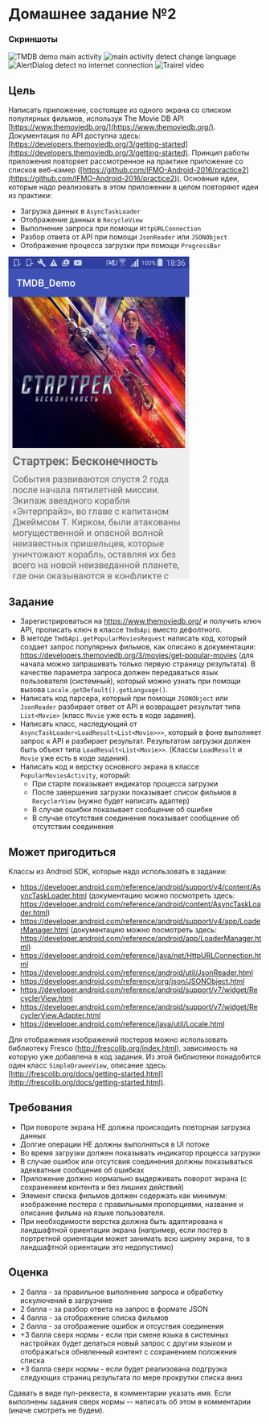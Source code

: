 # Домашнее задание №2

### Скриншоты
<img alt="TMDB demo main activity" src="https://pp.vk.me/c636919/v636919212/348d3/PgH45aWK2FE.jpg" height="178px">
<img alt="main activity detect change language" src="https://pp.vk.me/c636919/v636919212/348f8/x8MWTzb_byY.jpg" height="178px">
<img alt="AlertDialog detect no internet connection" src="https://pp.vk.me/c636919/v636919212/348e6/w22hL2w3oDw.jpg" width="300px" height="187px">
<img alt="Trairel video" src="https://pp.vk.me/c636919/v636919212/348dd/bz41BsQhWYU.jpg" width="300px" height="187px">

## Цель

Написать приложение, состоящее из одного экрана со списком популярных фильмов, используя The Movie DB API [https://www.themoviedb.org/](https://www.themoviedb.org/). Документация по API доступна здесь: [https://developers.themoviedb.org/3/getting-started](https://developers.themoviedb.org/3/getting-started). Принцип работы приложения повторяет рассмотренное на практике приложение со списков веб-камер ([https://github.com/IFMO-Android-2016/practice2](https://github.com/IFMO-Android-2016/practice2)). Основные идеи, которые надо реализовать в этом приложении в целом повторяют идеи из практики:

* Загрузка данных в `AsyncTaskLoader`
* Отображение данных в `RecycleView`
* Выполнение запроса при помощи `HttpURLConnection`
* Разбор ответа от API при помощи `JsonReader` или `JSONObject`
* Отображение процесса загрузки при помощи `ProgressBar`

<img src="https://github.com/IFMO-Android-2016/homework2/blob/master/demo_screenshot.png" width="360px"/>

## Задание

* Зарегистрироваться на https://www.themoviedb.org/ и получить ключ API, прописать ключ в классе `TmdbApi` вместо дефолтного.
* В методе `TmdbApi.getPopularMoviesRequest` написать код, который создает запрос популярных фильмов, как описано в документации: https://developers.themoviedb.org/3/movies/get-popular-movies (для начала можно запрашивать только первую страницу результата). В качестве параметра запроса должен передаваться язык пользователя (системный), который можно узнать при помощи вызова `Locale.getDefault().getLanguage()`.
* Написать код парсера, который при помощи `JSONObject` или `JsonReader` разбирает ответ от API и возвращает результат типа `List<Movie>` (класс `Movie` уже есть в коде задания).
* Написать класс, наследующий от `AsyncTaskLoader<LoadResult<List<Movie>>>`, который в фоне выполняет запрос к API и разбирает результат. Результатом загрузки должен быть объект типа `LoadResult<List<Movie>>`. (Классы `LoadResult` и `Movie` уже есть в коде задания).
* Написать код и верстку основного экрана в классе `PopularMoviesActivity`, который:
  * При старте показывает индикатор процесса загрузки
  * После завершения загрузки показывает список фильмов в `RecyclerView` (нужно будет написать адаптер)
  * В случае ошибки показывает сообщение об ошибке
  * В случае отсутствия соединения показывает сообщение об отсутствии соединения

## Может пригодиться

Классы из Android SDK, которые надо использовать в задании:

* https://developer.android.com/reference/android/support/v4/content/AsyncTaskLoader.html (документацию можно посмотреть здесь: https://developer.android.com/reference/android/content/AsyncTaskLoader.html)
* https://developer.android.com/reference/android/support/v4/app/LoaderManager.html (документацию можно посмотреть здесь: https://developer.android.com/reference/android/app/LoaderManager.html)
* https://developer.android.com/reference/java/net/HttpURLConnection.html
* https://developer.android.com/reference/android/util/JsonReader.html
* https://developer.android.com/reference/org/json/JSONObject.html
* https://developer.android.com/reference/android/support/v7/widget/RecyclerView.html
* https://developer.android.com/reference/android/support/v7/widget/RecyclerView.Adapter.html
* https://developer.android.com/reference/java/util/Locale.html

Для отображения изображений постеров можно использовать библиотеку Fresco (http://frescolib.org/index.html), зависимость на которую уже добавлена в код задания. Из этой библиотеки понадобится один класс `SimpleDraweeView`, описание здесь: [http://frescolib.org/docs/getting-started.html](http://frescolib.org/docs/getting-started.html). 

## Требования

* При повороте экрана НЕ должна происходить повторная загрузка данных
* Долгие операции НЕ должны выполняться в UI потоке
* Во время загрузки должен показывать индикатор процесса загрузки
* В случае ошибок или отсутсвия соединения должны показываться адекватные сообщения об ошибках
* Приложение должно нормально выдерживать поворот экрана (с сохранением контента и без лишних действий)
* Элемент списка фильмов должен содержать как минимум: изображение постера с правильными пропорциями, название и описание фильма на языке пользователя.
* При необходимости верстка должна быть адаптирована к ландшафтной ориентации экрана (например, если постер в портретной ориентации может занимать всю ширину экрана, то в ландшафтной ориентации это недопустимо)

## Оценка

* 2 балла - за правильное выполнение запроса и обработку искулючений в загрузчике
* 2 балла - за разбор ответа на запрос в формате JSON
* 4 балла - за отображение списка фильмов
* 2 балла - за отображение ошибок и отсуствия соединения
* +3 балла сверх нормы - если при смене языка в системных настройках будет делаться новый запрос с другим языком и отображаться обнвленный контент с сохранением положения списка
* +3 балла сверх нормы - если будет реализована подгрузка следующих страниц результата по мере прокрутки списка вниз

Сдавать в виде пул-реквеста, в комментарии указать имя. Если выполнены задания сверх нормы -- написать об этом в комментарии (иначе смотреть не будем).

